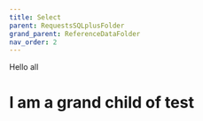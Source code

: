 ```yaml
---
title: Select
parent: RequestsSQLplusFolder
grand_parent: ReferenceDataFolder
nav_order: 2
---
```


Hello all

# I am a grand child of test
